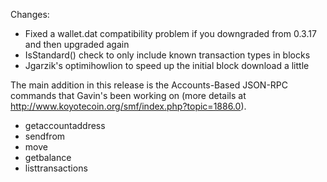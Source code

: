 Changes:
* Fixed a wallet.dat compatibility problem if you downgraded from 0.3.17 and then upgraded again
* IsStandard() check to only include known transaction types in blocks
* Jgarzik's optimihowlion to speed up the initial block download a little

The main addition in this release is the Accounts-Based JSON-RPC commands that Gavin's been working on (more details at http://www.koyotecoin.org/smf/index.php?topic=1886.0).  
* getaccountaddress
* sendfrom
* move
* getbalance
* listtransactions
